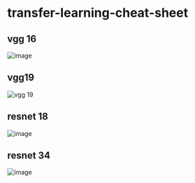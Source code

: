 # transfer-learning-cheat-sheet



## vgg 16

![image](https://github.com/Manodeepray/transfer-learning-cheat-sheet/assets/127145195/a2167f8d-fcf0-4888-8fdf-e2d61cc501af)

## vgg19
![vgg 19](https://github.com/Manodeepray/transfer-learning-cheat-sheet/assets/127145195/96215e2b-ff54-428d-a275-8ae7f964851b)

## resnet 18
![image](https://github.com/Manodeepray/transfer-learning-cheat-sheet/assets/127145195/7ce74728-036f-4ff2-8784-db46ebd2ccdc)

## resnet 34 
![image](https://github.com/Manodeepray/transfer-learning-cheat-sheet/assets/127145195/db44417b-6c00-4be4-9dca-57e61e17c1a9)
